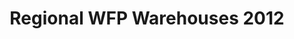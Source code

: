 ---
title: Regional WFP Warehouses 2012
categories: 
    - data
geography: regional
partner: wfp
cat: logistics
year: 2012
layer: wfp-odep.sahel-wfp-warehouses-mar-28-2012
api:
embed:
source: WFP
license: Public Domain
updated: 3/28/12
description: This layer depicts the locations of World Food Programme operational warehouses in the Sahel region. Data was obtained from the WFP Spatial Data Infrastructure (SDI).  
downloads:
    - type: shapefile
      link: http://dl.dropbox.com/u/72717685/wfp-warehouses-sahel-2012.zip
    - type: sqlite
      link: http://dl.dropbox.com/u/72717685/wfp-warehouses-sahel-2012.sqlite.zip
---